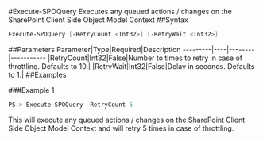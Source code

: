 #Execute-SPOQuery
Executes any queued actions / changes on the SharePoint Client Side Object Model Context
##Syntax
```powershell
Execute-SPOQuery [-RetryCount <Int32>] [-RetryWait <Int32>]
```


##Parameters
Parameter|Type|Required|Description
---------|----|--------|-----------
|RetryCount|Int32|False|Number to times to retry in case of throttling. Defaults to 10.|
|RetryWait|Int32|False|Delay in seconds. Defaults to 1.|
##Examples

###Example 1
```powershell
PS:> Execute-SPOQuery -RetryCount 5
```
This will execute any queued actions / changes on the SharePoint Client Side Object Model Context and will retry 5 times in case of throttling.
